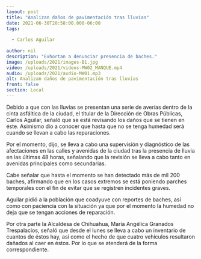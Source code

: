 ```yaml
---
layout: post
title: "Analizan daños de pavimentación tras lluvias"
date: 2021-06-30T20:58:00.000-06:00
tags:
  
  - Carlos Aguilar
  
author: nil
description: "Exhortan a denunciar presencia de baches."
image: /uploads/2021/images-B1.jpg
video: /uploads/2021/videos-MW02_MANQUE.mp4
audio: /uploads/2021/audio-MW01.mp3
alt: Analizan daños de pavimentación tras lluvias
front: false
section: Local
---
```


Debido a que con las lluvias se presentan una serie de averías dentro de la cinta asfáltica de la ciudad, el titular de la Dirección de Obras Públicas, Carlos Aguilar, señaló que se está revisando los daños que se tienen en éste. Asimismo dio a conocer que hasta que no se tenga humedad será cuando se llevan a cabo las reparaciones.

Por el momento, dijo, se lleva a cabo una supervisión y diagnóstico de las afectaciones en las calles y avenidas de la ciudad tras la presencia de lluvia en las últimas 48 horas, señalando que la revisión se lleva a cabo tanto en avenidas principales como secundarias.

Cabe señalar que hasta el momento se han detectado más de mil 200 baches, afirmando que en los casos extremos se está poniendo parches temporales con el fin de evitar que se registren incidentes graves.

Aguilar pidió a la población que coadyuve con reportes de baches, así como con paciencia con la situación ya que por el momento la humedad no deja que se tengan acciones de reparación.

Por otra parte la Alcaldesa de Chihuahua, María Angélica Granados Trespalacios, señaló que desde el lunes se lleva a cabo un inventario de cuantos de éstos hay, así como el hecho de que cuatro vehículos resultaron dañados al caer en éstos. Por lo que se atenderá de la forma correspondiente.
